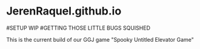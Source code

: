 # JerenRaquel.github.io

#SETUP WIP
#GETTING THOSE LITTLE BUGS SQUISHED

This is the current build of our GGJ game "Spooky Untitled Elevator Game"
